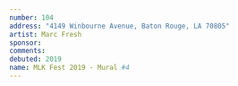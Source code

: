 ```yaml
---
number: 104
address: "4149 Winbourne Avenue, Baton Rouge, LA 70805"
artist: Marc Fresh
sponsor: 
comments: 
debuted: 2019
name: MLK Fest 2019 - Mural #4
---
```

